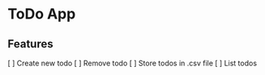 # ToDo App

## Features

[ ] Create new todo
[ ] Remove todo
[ ] Store todos in .csv file
[ ] List todos
